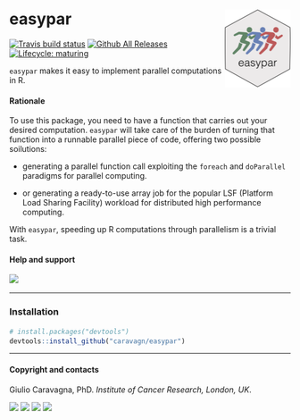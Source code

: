 
# easypar <a href='https://caravagn.github.io/easypar'><img src='man/figures/logo.png' align="right" height="139" /></a>

<!-- badges: start -->

[![Travis build
status](https://travis-ci.org/caravagn/easypar.svg?branch=master)](https://travis-ci.org/caravagn/easypar)
[![Github All
Releases](https://img.shields.io/github/downloads/caravagn/easypar/total.svg)]()
[![Lifecycle:
maturing](https://img.shields.io/badge/lifecycle-maturing-blue.svg)](https://www.tidyverse.org/lifecycle/#maturing)
<!-- badges: end -->

`easypar` makes it easy to implement parallel computations in R.

#### Rationale

To use this package, you need to have a function that carries out your
desired computation. `easypar` will take care of the burden of turning
that function into a runnable parallel piece of code, offering two
possible soilutions:

  - generating a parallel function call exploiting the `foreach` and
    `doParallel` paradigms for parallel computing.

  - or generating a ready-to-use array job for the popular LSF (Platform
    Load Sharing Facility) workload for distributed high performance
    computing.

With `easypar`, speeding up R computations through parallelism is a
trivial
task.

#### Help and support

[![](https://img.shields.io/badge/GitHub%20Pages-https://caravagn.github.io/easypar/-yellow.svg)](https://caravagn.github.io/easypar)

-----

### Installation

``` r
# install.packages("devtools")
devtools::install_github("caravagn/easypar")
```

-----

#### Copyright and contacts

Giulio Caravagna, PhD. *Institute of Cancer Research, London,
UK*.

[![](https://img.shields.io/badge/Email-gcaravagn@gmail.com-seagreen.svg)](mailto:gcaravagn@gmail.com)
[![](https://img.shields.io/badge/Github-caravagn-seagreen.svg)](https://github.com/caravagn)
[![](https://img.shields.io/badge/Twitter-@gcaravagna-steelblue.svg)](https://twitter.com/gcaravagna)
[![](https://img.shields.io/badge/Personal%20webpage-https://bit.ly/2kc9E6Y-red.svg)](https://sites.google.com/site/giuliocaravagna/)
